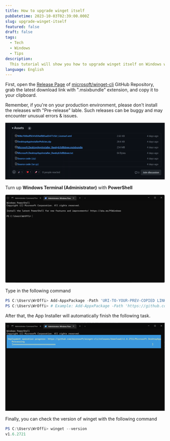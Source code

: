 ```yaml
---
title: How to upgrade winget itself
pubDatetime: 2023-10-03T02:39:00.000Z
slug: upgrade-winget-itself
featured: false
draft: false
tags:
  - Tech
  - Windows
  - Tips
description:
  This tutorial will show you how to upgrade winget itself on Windows without uninstalling the old version.
language: English
---
```


First, open the [Release Page](https://github.com/microsoft/winget-cli/releases) of [microsoft/winget-cli](https://github.com/microsoft/winget-cli/) GitHub Repository, grab the latest download link with ".msixbundle" extension, and copy it to your clipboard.

Remember, if you're on your production environment, please don't install the releases with "Pre-release" lable. Such releases can be buggy and may encounter unusual errors & issues.

![A screenshot from winget-cli GitHub Release Page](../../assets/images/how-to-upgrade-winget-itself/2023100302320173.png)

Turn up **Windows Terminal (Administrator)** with **PowerShell**

![PowerShell screenshot (with Administrator)](../../assets/images/how-to-upgrade-winget-itself/2023100302284921.png)

Type in the following command

```powershell
PS C:\Users\WrOffi> Add-AppxPackage -Path 'URI-TO-YOUR-PREV-COPIED LINK'
PS C:\Users\WrOffi> # Example: Add-AppxPackage -Path 'https://github.com/microsoft/winget-cli/releases/download/v1.6.2721/Microsoft.DesktopAppInstaller_8wekyb3d8bbwe.msixbundle'
```

After that, the App Installer will automatically finish the following task.

![Screenshot of installing winget latest version with PowerShell](../../assets/images/how-to-upgrade-winget-itself/2023100302282934.png)

Finally, you can check the version of winget with the following command

```powershell
PS C:\Users\WrOffi> winget --version
v1.6.2721
```